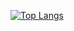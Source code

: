 
[![Top Langs](https://github-readme-stats.vercel.app/api/top-langs/?username=Domi207&langs_count=8&count_private=true)](https://github.com/anuraghazra/github-readme-stats)
